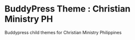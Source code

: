 BuddyPress Theme : Christian Ministry PH
=============

Buddypress child themes for Christian Ministry Philippines

